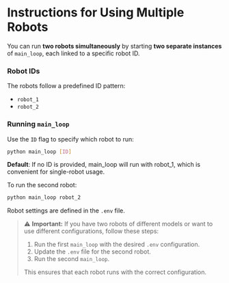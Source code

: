 # Instructions for Using Multiple Robots

You can run **two robots simultaneously** by starting **two separate instances** of `main_loop`, each linked to a specific robot ID.

### Robot IDs
The robots follow a predefined ID pattern:
- `robot_1`
- `robot_2`

### Running `main_loop`
Use the `ID` flag to specify which robot to run:

```bash
python main_loop [ID]
```

**Default**: If no ID is provided, main_loop will run with robot_1, which is convenient for single-robot usage.

To run the second robot:

```bash
python main_loop robot_2
```

Robot settings are defined in the `.env` file.

> ⚠️ **Important:** If you have two robots of different models or want to use different configurations, follow these steps:
>
> 1. Run the first `main_loop` with the desired `.env` configuration.
> 2. Update the `.env` file for the second robot.
> 3. Run the second `main_loop`.
>
> This ensures that each robot runs with the correct configuration.